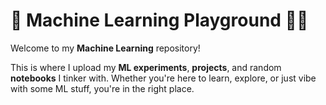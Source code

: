 <h1>🌟 Machine Learning Playground 🤖✨</h1>
    <p>Welcome to my <strong>Machine Learning</strong> repository!</p>
    <p>This is where I upload my <strong>ML experiments</strong>, <strong>projects</strong>, and random <strong>notebooks</strong> I tinker with. Whether you're here to learn, explore, or just vibe with some ML stuff, you're in the right place.</p>

  
